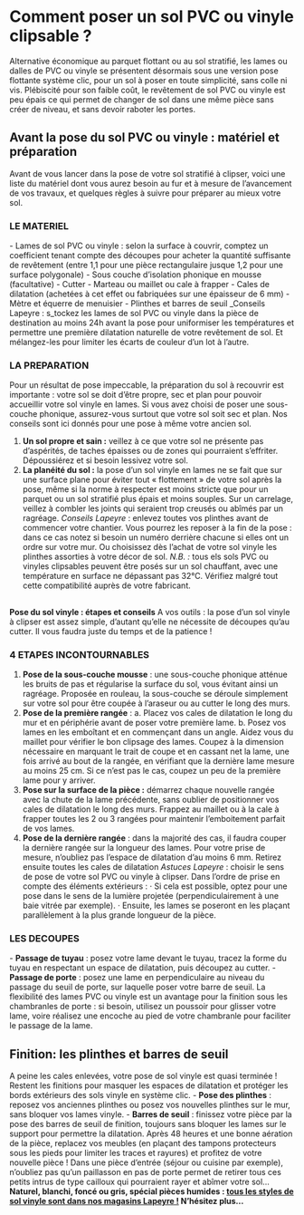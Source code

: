 ##
# **Comment poser un sol PVC ou vinyle clipsable ?**
Alternative économique au parquet flottant ou au sol stratifié, les lames ou dalles de PVC ou vinyle se présentent désormais sous une version pose flottante système clic, pour un sol à poser en toute simplicité, sans colle ni vis. Plébiscité pour son faible coût, le revêtement de sol PVC ou vinyle est peu épais ce qui permet de changer de sol dans une même pièce sans créer de niveau, et sans devoir raboter les portes.
## **Avant la pose du sol PVC ou vinyle : matériel et préparation**
Avant de vous lancer dans la pose de votre sol stratifié à clipser, voici une liste du matériel dont vous aurez besoin au fur et à mesure de l’avancement de vos travaux, et quelques règles à suivre pour préparer au mieux votre sol.
### **LE MATERIEL**
\- Lames de sol PVC ou vinyle : selon la surface à couvrir, comptez un coefficient tenant compte des découpes pour acheter la quantité suffisante de revêtement (entre 1,1 pour une pièce rectangulaire jusque 1,2 pour une surface polygonale)
\- Sous couche d’isolation phonique en mousse (facultative)
\- Cutter
\- Marteau ou maillet ou cale à frapper
\- Cales de dilatation (achetées à cet effet ou fabriquées sur une épaisseur de 6 mm)
\- Mètre et équerre de menuisier
\- Plinthes et barres de seuil
_Conseils Lapeyre : s_tockez les lames de sol PVC ou vinyle dans la pièce de destination au moins 24h avant la pose pour uniformiser les températures et permettre une première dilatation naturelle de votre revêtement de sol. Et mélangez-les pour limiter les écarts de couleur d’un lot à l’autre.
### **LA PREPARATION**
Pour un résultat de pose impeccable, la préparation du sol à recouvrir est importante : votre sol se doit d’être propre, sec et plan pour pouvoir accueillir votre sol vinyle en lames. Si vous avez choisi de poser une sous-couche phonique, assurez-vous surtout que votre sol soit sec et plan. Nos conseils sont ici donnés pour une pose à même votre ancien sol.
1. **Un sol propre et sain :** veillez à ce que votre sol ne présente pas d’aspérités, de taches épaisses ou de zones qui pourraient s’effriter. Dépoussiérez et si besoin lessivez votre sol.
2. **La planéité du sol :** la pose d’un sol vinyle en lames ne se fait que sur une surface plane pour éviter tout « flottement » de votre sol après la pose, même si la norme à respecter est moins stricte que pour un parquet ou un sol stratifié plus épais et moins souples. Sur un carrelage, veillez à combler les joints qui seraient trop creusés ou abîmés par un ragréage.
_Conseils Lapeyre_ : enlevez toutes vos plinthes avant de commencer votre chantier. Vous pourrez les reposer à la fin de la pose : dans ce cas notez si besoin un numéro derrière chacune si elles ont un ordre sur votre mur. Ou choisissez dès l’achat de votre sol vinyle les plinthes assorties à votre décor de sol.
_N.B. :_ tous els sols PVC ou vinyles clipsables peuvent être posés sur un sol chauffant, avec une température en surface ne dépassant pas 32°C. Vérifiez malgré tout cette compatibilité auprès de votre fabricant.
##
**Pose du sol vinyle : étapes et conseils**
A vos outils : la pose d’un sol vinyle à clipser est assez simple, d’autant qu’elle ne nécessite de découpes qu’au cutter. Il vous faudra juste du temps et de la patience !
### **4 ETAPES INCONTOURNABLES**
1. **Pose de la sous-couche mousse** : une sous-couche phonique atténue les bruits de pas et régularise la surface du sol, vous évitant ainsi un ragréage. Proposée en rouleau, la sous-couche se déroule simplement sur votre sol pour être coupée à l’araseur ou au cutter le long des murs.
2. **Pose de la première rangée** :
a. Placez vos cales de dilatation le long du mur et en périphérie avant de poser votre première lame.
b. Posez vos lames en les emboîtant et en commençant dans un angle. Aidez vous du maillet pour vérifier le bon clipsage des lames. Coupez à la dimension nécessaire en marquant le trait de coupe et en cassant net la lame, une fois arrivé au bout de la rangée, en vérifiant que la dernière lame mesure au moins 25 cm. Si ce n’est pas le cas, coupez un peu de la première lame pour y arriver.
3. **Pose sur la surface de la pièce :** démarrez chaque nouvelle rangée avec la chute de la lame précédente, sans oublier de positionner vos cales de dilatation le long des murs. Frappez au maillet ou à la cale à frapper toutes les 2 ou 3 rangées pour maintenir l’emboitement parfait de vos lames.
4. **Pose de la dernière rangée** : dans la majorité des cas, il faudra couper la dernière rangée sur la longueur des lames. Pour votre prise de mesure, n’oubliez pas l’espace de dilatation d’au moins 6 mm. Retirez ensuite toutes les cales de dilatation
_Astuces Lapeyre_ : choisir le sens de pose de votre sol PVC ou vinyle à clipser.
Dans l’ordre de prise en compte des éléments extérieurs :
· Si cela est possible, optez pour une pose dans le sens de la lumière projetée (perpendiculairement à une baie vitrée par exemple).
· Ensuite, les lames se poseront en les plaçant parallèlement à la plus grande longueur de la pièce.
### **LES DECOUPES**
\- **Passage de tuyau** : posez votre lame devant le tuyau, tracez la forme du tuyau en respectant un espace de dilatation, puis découpez au cutter.
\- **Passage de porte** : posez une lame en perpendiculaire au niveau du passage du seuil de porte, sur laquelle poser votre barre de seuil. La flexibilité des lames PVC ou vinyle est un avantage pour la finition sous les chambranles de porte : si besoin, utilisez un poussoir pour glisser votre lame, voire réalisez une encoche au pied de votre chambranle pour faciliter le passage de la lame.
## **Finition: les plinthes et barres de seuil**
A peine les cales enlevées, votre pose de sol vinyle est quasi terminée ! Restent les finitions pour masquer les espaces de dilatation et protéger les bords extérieurs des sols vinyle en système clic.
\- **Pose des plinthes** : reposez vos anciennes plinthes ou posez vos nouvelles plinthes sur le mur, sans bloquer vos lames vinyle.
\- **Barres de seuil** : finissez votre pièce par la pose des barres de seuil de finition, toujours sans bloquer les lames sur le support pour permettre la dilatation.
Après 48 heures et une bonne aération de la pièce, replacez vos meubles (en plaçant des tampons protecteurs sous les pieds pour limiter les traces et rayures) et profitez de votre nouvelle pièce ! Dans une pièce d’entrée (séjour ou cuisine par exemple), n’oubliez pas qu’un paillasson en pas de porte permet de retirer tous ces petits intrus de type cailloux qui pourraient rayer et abîmer votre sol…
**Naturel, blanchi, foncé ou gris, spécial pièces humides : [tous les styles de sol vinyle sont dans nos magasins Lapeyre !](https://www.lapeyre.fr/sols-murs-CCU0007/vinyles-CCN0073) N’hésitez plus…**
